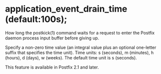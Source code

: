 # application_event_drain_time (default:100s); 


How long the postkick(1) command waits for a request to enter the
Postfix daemon process input buffer before giving up.


 Specify a non-zero time value (an integral value plus an optional
one-letter suffix that specifies the time unit).  Time units: s
(seconds), m (minutes), h (hours), d (days), w (weeks).
The default time unit is s (seconds).  


This feature is available in Postfix 2.1 and later.



